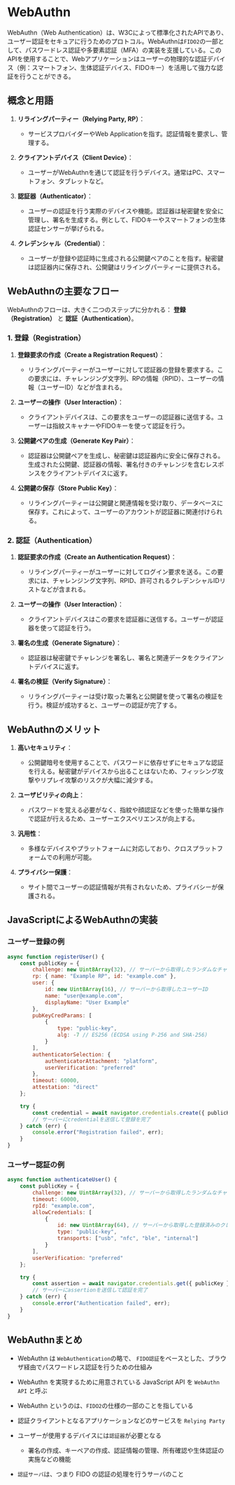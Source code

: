 # WebAuthn

WebAuthn（Web Authentication）は、W3Cによって標準化されたAPIであり、ユーザー認証をセキュアに行うためのプロトコル。WebAuthnは`FIDO2`の一部として、パスワードレス認証や多要素認証（MFA）の実装を支援している。このAPIを使用することで、Webアプリケーションはユーザーの物理的な認証デバイス（例：スマートフォン、生体認証デバイス、FIDOキー）を活用して強力な認証を行うことができる。

## 概念と用語

1. **リライングパーティー（Relying Party, RP）**：
   - サービスプロバイダーやWeb Applicationを指す。認証情報を要求し、管理する。

2. **クライアントデバイス（Client Device）**：
   - ユーザーがWebAuthnを通じて認証を行うデバイス。通常はPC、スマートフォン、タブレットなど。

3. **認証器（Authenticator）**：
   - ユーザーの認証を行う実際のデバイスや機能。認証器は秘密鍵を安全に管理し、署名を生成する。例として、FIDOキーやスマートフォンの生体認証センサーが挙げられる。

4. **クレデンシャル（Credential）**：
   - ユーザーが登録や認証時に生成される公開鍵ペアのことを指す。秘密鍵は認証器内に保存され、公開鍵はリライングパーティーに提供される。

## WebAuthnの主要なフロー

WebAuthnのフローは、大きく二つのステップに分かれる： **登録（Registration）** と **認証（Authentication）**。

### 1. 登録（Registration）

1. **登録要求の作成（Create a Registration Request）**：
   - リライングパーティーがユーザーに対して認証器の登録を要求する。この要求には、チャレンジング文字列、RPの情報（RPID）、ユーザーの情報（ユーザーID）などが含まれる。

2. **ユーザーの操作（User Interaction）**：
   - クライアントデバイスは、この要求をユーザーの認証器に送信する。ユーザーは指紋スキャナーやFIDOキーを使って認証を行う。

3. **公開鍵ペアの生成（Generate Key Pair）**：
   - 認証器は公開鍵ペアを生成し、秘密鍵は認証器内に安全に保存される。生成された公開鍵、認証器の情報、署名付きのチャレンジを含むレスポンスをクライアントデバイスに返す。

4. **公開鍵の保存（Store Public Key）**：
   - リライングパーティーは公開鍵と関連情報を受け取り、データベースに保存す。これによって、ユーザーのアカウントが認証器に関連付けられる。

### 2. 認証（Authentication）

1. **認証要求の作成（Create an Authentication Request）**：
   - リライングパーティーがユーザーに対してログイン要求を送る。この要求には、チャレンジング文字列、RPID、許可されるクレデンシャルIDリストなどが含まれる。

2. **ユーザーの操作（User Interaction）**：
   - クライアントデバイスはこの要求を認証器に送信する。ユーザーが認証器を使って認証を行う。

3. **署名の生成（Generate Signature）**：
   - 認証器は秘密鍵でチャレンジを署名し、署名と関連データをクライアントデバイスに返す。

4. **署名の検証（Verify Signature）**：
   - リライングパーティーは受け取った署名と公開鍵を使って署名の検証を行う。検証が成功すると、ユーザーの認証が完了する。

## WebAuthnのメリット

1. **高いセキュリティ**：
   - 公開鍵暗号を使用することで、パスワードに依存せずにセキュアな認証を行える。秘密鍵がデバイスから出ることはないため、フィッシング攻撃やリプレイ攻撃のリスクが大幅に減少する。

2. **ユーザビリティの向上**：
   - パスワードを覚える必要がなく、指紋や顔認証などを使った簡単な操作で認証が行えるため、ユーザーエクスペリエンスが向上する。

3. **汎用性**：
   - 多様なデバイスやプラットフォームに対応しており、クロスプラットフォームでの利用が可能。

4. **プライバシー保護**：
   - サイト間でユーザーの認証情報が共有されないため、プライバシーが保護される。

## JavaScriptによるWebAuthnの実装

### ユーザー登録の例

```js
async function registerUser() {
    const publicKey = {
        challenge: new Uint8Array(32), // サーバーから取得したランダムなチャレンジ
        rp: { name: "Example RP", id: "example.com" },
        user: {
            id: new Uint8Array(16), // サーバーから取得したユーザーID
            name: "user@example.com",
            displayName: "User Example"
        },
        pubKeyCredParams: [
            {
                type: "public-key",
                alg: -7 // ES256 (ECDSA using P-256 and SHA-256)
            }
        ],
        authenticatorSelection: {
            authenticatorAttachment: "platform",
            userVerification: "preferred"
        },
        timeout: 60000,
        attestation: "direct"
    };

    try {
        const credential = await navigator.credentials.create({ publicKey });
        // サーバーにcredentialを送信して登録を完了
    } catch (err) {
        console.error("Registration failed", err);
    }
}
```

### ユーザー認証の例

```js
async function authenticateUser() {
    const publicKey = {
        challenge: new Uint8Array(32), // サーバーから取得したランダムなチャレンジ
        timeout: 60000,
        rpId: "example.com",
        allowCredentials: [
            {
                id: new Uint8Array(64), // サーバーから取得した登録済みのクレデンシャルID
                type: "public-key",
                transports: ["usb", "nfc", "ble", "internal"]
            }
        ],
        userVerification: "preferred"
    };

    try {
        const assertion = await navigator.credentials.get({ publicKey });
        // サーバーにassertionを送信して認証を完了
    } catch (err) {
        console.error("Authentication failed", err);
    }
}
```

## WebAuthnまとめ

- WebAuthn は `WebAuthentication`の略で、 `FIDO認証`をベースとした、ブラウザ経由でパスワードレス認証を行うための仕組み
- WebAuthn を実現するために用意されている JavaScript API を `WebAuthn API` と呼ぶ
- WebAuthn というのは、`FIDO2`の仕様の一部のことを指している

- 認証クライアントとなるアプリケーションなどのサービスを `Relying Party`
- ユーザーが使用するデバイスには`認証器`が必要となる
  - 署名の作成、キーペアの作成、認証情報の管理、所有確認や生体認証の実施などの機能
- `認証サーバ`は、つまり FIDO の認証の処理を行うサーバのこと
